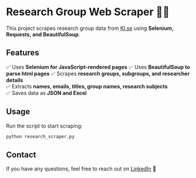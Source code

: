 # Research Group Web Scraper 🕵️‍♂️

This project scrapes research group data from [KI.se](https://ki.se) using **Selenium, Requests, and BeautifulSoup**. 

## Features
✅ Uses **Selenium for JavaScript-rendered pages** 
✅ Uses **BeautifulSoup to parse html pages** 
✅ Scrapes **research groups, subgroups, and researcher details**  
✅ Extracts **names, emails, titles, group names, research subjects**  
✅ Saves data as **JSON and Excel**  

## Usage
Run the script to start scraping:

```bash
python research_scraper.py
```

## Contact
If you have any questions, feel free to reach out on [LinkedIn](https://www.linkedin.com/in/lilianmartin4/) 🚀